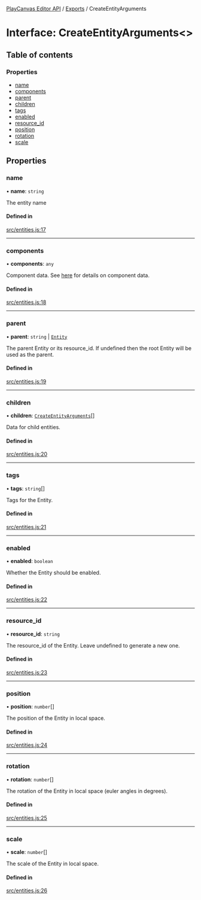 [PlayCanvas Editor API](../README.md) / [Exports](../modules.md) / CreateEntityArguments

# Interface: CreateEntityArguments<\>

## Table of contents

### Properties

- [name](CreateEntityArguments.md#name)
- [components](CreateEntityArguments.md#components)
- [parent](CreateEntityArguments.md#parent)
- [children](CreateEntityArguments.md#children)
- [tags](CreateEntityArguments.md#tags)
- [enabled](CreateEntityArguments.md#enabled)
- [resource\_id](CreateEntityArguments.md#resource_id)
- [position](CreateEntityArguments.md#position)
- [rotation](CreateEntityArguments.md#rotation)
- [scale](CreateEntityArguments.md#scale)

## Properties

### name

• **name**: `string`

The entity name

#### Defined in

[src/entities.js:17](https://github.com/playcanvas/editor-api/blob/4a0a671/src/entities.js#L17)

___

### components

• **components**: `any`

Component data. See [here](EntityProperties.md) for details on component data.

#### Defined in

[src/entities.js:18](https://github.com/playcanvas/editor-api/blob/4a0a671/src/entities.js#L18)

___

### parent

• **parent**: `string` \| [`Entity`](../classes/Entity.md)

The parent Entity or its resource_id. If undefined then the root Entity will be used as the parent.

#### Defined in

[src/entities.js:19](https://github.com/playcanvas/editor-api/blob/4a0a671/src/entities.js#L19)

___

### children

• **children**: [`CreateEntityArguments`](CreateEntityArguments.md)[]

Data for child entities.

#### Defined in

[src/entities.js:20](https://github.com/playcanvas/editor-api/blob/4a0a671/src/entities.js#L20)

___

### tags

• **tags**: `string`[]

Tags for the Entity.

#### Defined in

[src/entities.js:21](https://github.com/playcanvas/editor-api/blob/4a0a671/src/entities.js#L21)

___

### enabled

• **enabled**: `boolean`

Whether the Entity should be enabled.

#### Defined in

[src/entities.js:22](https://github.com/playcanvas/editor-api/blob/4a0a671/src/entities.js#L22)

___

### resource\_id

• **resource\_id**: `string`

The resource_id of the Entity. Leave undefined to generate a new one.

#### Defined in

[src/entities.js:23](https://github.com/playcanvas/editor-api/blob/4a0a671/src/entities.js#L23)

___

### position

• **position**: `number`[]

The position of the Entity in local space.

#### Defined in

[src/entities.js:24](https://github.com/playcanvas/editor-api/blob/4a0a671/src/entities.js#L24)

___

### rotation

• **rotation**: `number`[]

The rotation of the Entity in local space (euler angles in degrees).

#### Defined in

[src/entities.js:25](https://github.com/playcanvas/editor-api/blob/4a0a671/src/entities.js#L25)

___

### scale

• **scale**: `number`[]

The scale of the Entity in local space.

#### Defined in

[src/entities.js:26](https://github.com/playcanvas/editor-api/blob/4a0a671/src/entities.js#L26)
